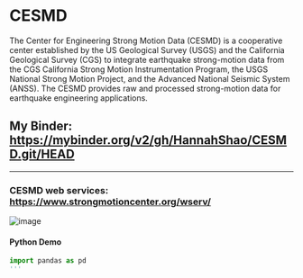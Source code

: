 # CESMD

The Center for Engineering Strong Motion Data (CESMD) is a cooperative center established by the US Geological Survey (USGS) and the California Geological Survey (CGS) to integrate earthquake strong-motion data from the CGS California Strong Motion Instrumentation Program, the USGS National Strong Motion Project, and the Advanced National Seismic System (ANSS). The CESMD provides raw and processed strong-motion data for earthquake engineering applications.

## My Binder: https://mybinder.org/v2/gh/HannahShao/CESMD.git/HEAD
----
### CESMD web services: https://www.strongmotioncenter.org/wserv/
![image](https://user-images.githubusercontent.com/74167887/171951585-d8d5909d-619a-4cb2-a8ed-85a9c4789af4.png)

#### Python Demo
```Python
import pandas as pd 
'''
